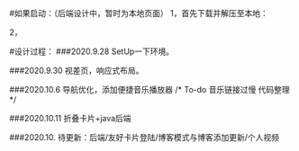 #如果启动：（后端设计中，暂时为本地页面）
1，首先下载并解压至本地：

2，


#设计过程：
###2020.9.28
  SetUp一下环境。
  
  
###2020.9.30
  视差页，响应式布局。
  
###2020.10.6
  导航优化，添加便捷音乐播放器
/*
  To-do
  音乐链接过慢
  代码整理
*/

###2020.10.11
  折叠卡片+java后端

###2020.10. 待更新：后端/友好卡片登陆/博客模式与博客添加更新/个人视频

